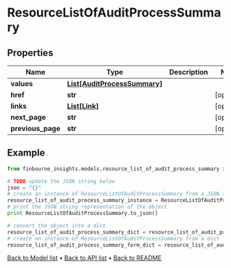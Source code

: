 # ResourceListOfAuditProcessSummary


## Properties
Name | Type | Description | Notes
------------ | ------------- | ------------- | -------------
**values** | [**List[AuditProcessSummary]**](AuditProcessSummary.md) |  | 
**href** | **str** |  | [optional] 
**links** | [**List[Link]**](Link.md) |  | [optional] 
**next_page** | **str** |  | [optional] 
**previous_page** | **str** |  | [optional] 

## Example

```python
from finbourne_insights.models.resource_list_of_audit_process_summary import ResourceListOfAuditProcessSummary

# TODO update the JSON string below
json = "{}"
# create an instance of ResourceListOfAuditProcessSummary from a JSON string
resource_list_of_audit_process_summary_instance = ResourceListOfAuditProcessSummary.from_json(json)
# print the JSON string representation of the object
print ResourceListOfAuditProcessSummary.to_json()

# convert the object into a dict
resource_list_of_audit_process_summary_dict = resource_list_of_audit_process_summary_instance.to_dict()
# create an instance of ResourceListOfAuditProcessSummary from a dict
resource_list_of_audit_process_summary_form_dict = resource_list_of_audit_process_summary.from_dict(resource_list_of_audit_process_summary_dict)
```
[Back to Model list](../README.md#documentation-for-models) &#8226; [Back to API list](../README.md#documentation-for-api-endpoints) &#8226; [Back to README](../README.md)


